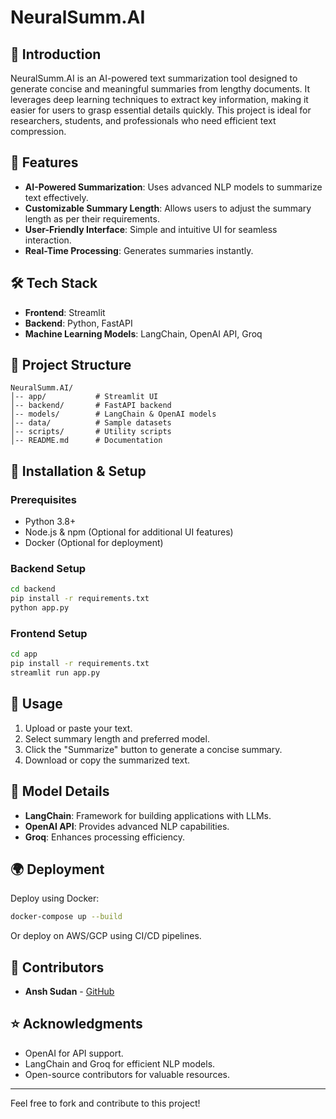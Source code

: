 # NeuralSumm.AI

## 📌 Introduction
NeuralSumm.AI is an AI-powered text summarization tool designed to generate concise and meaningful summaries from lengthy documents. It leverages deep learning techniques to extract key information, making it easier for users to grasp essential details quickly. This project is ideal for researchers, students, and professionals who need efficient text compression.

## 🚀 Features
- **AI-Powered Summarization**: Uses advanced NLP models to summarize text effectively.
- **Customizable Summary Length**: Allows users to adjust the summary length as per their requirements.
- **User-Friendly Interface**: Simple and intuitive UI for seamless interaction.
- **Real-Time Processing**: Generates summaries instantly.

## 🛠️ Tech Stack
- **Frontend**: Streamlit
- **Backend**: Python, FastAPI
- **Machine Learning Models**: LangChain, OpenAI API, Groq


## 📂 Project Structure
```
NeuralSumm.AI/
│-- app/           # Streamlit UI
│-- backend/       # FastAPI backend
│-- models/        # LangChain & OpenAI models
│-- data/          # Sample datasets
│-- scripts/       # Utility scripts
│-- README.md      # Documentation
```

## 🎯 Installation & Setup
### Prerequisites
- Python 3.8+
- Node.js & npm (Optional for additional UI features)
- Docker (Optional for deployment)

### Backend Setup
```bash
cd backend
pip install -r requirements.txt
python app.py
```

### Frontend Setup
```bash
cd app
pip install -r requirements.txt
streamlit run app.py
```

## 📌 Usage
1. Upload or paste your text.
2. Select summary length and preferred model.
3. Click the "Summarize" button to generate a concise summary.
4. Download or copy the summarized text.

## 🤖 Model Details
- **LangChain**: Framework for building applications with LLMs.
- **OpenAI API**: Provides advanced NLP capabilities.
- **Groq**: Enhances processing efficiency.

## 🌍 Deployment
Deploy using Docker:
```bash
docker-compose up --build
```
Or deploy on AWS/GCP using CI/CD pipelines.

## 👥 Contributors
- **Ansh Sudan** - [GitHub](https://github.com/ansh-sudan)



## ⭐ Acknowledgments
- OpenAI for API support.
- LangChain and Groq for efficient NLP models.
- Open-source contributors for valuable resources.

---
Feel free to fork and contribute to this project!
